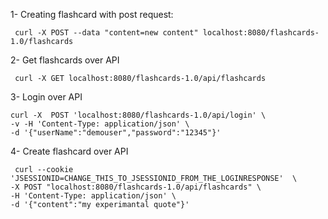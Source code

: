 
1- Creating flashcard with post request:


     curl -X POST --data "content=new content" localhost:8080/flashcards-1.0/flashcards

2- Get flashcards over API

     curl -X GET localhost:8080/flashcards-1.0/api/flashcards

3- Login over API

    curl -X  POST 'localhost:8080/flashcards-1.0/api/login' \
    -v -H 'Content-Type: application/json' \
    -d '{"userName":"demouser","password":"12345"}' 


4- Create flashcard over API

     curl --cookie 'JSESSIONID=CHANGE_THIS_TO_JSESSIONID_FROM_THE_LOGINRESPONSE'  \
    -X POST "localhost:8080/flashcards-1.0/api/flashcards" \
    -H 'Content-Type: application/json' \
    -d '{"content":"my experimantal quote"}' 